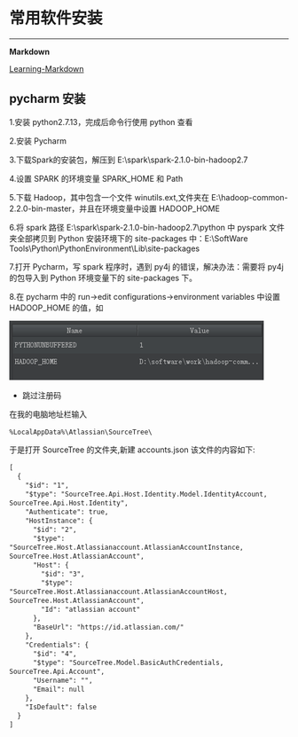 # 常用软件安装
---

**Markdown**

[Learning-Markdown](http://xianbai.me/learn-md/)

## **pycharm** 安装

1.安装 python2.7.13，完成后命令行使用 python 查看

2.安装 Pycharm

3.下载Spark的安装包，解压到 E:\\spark\\spark-2.1.0-bin-hadoop2.7

4.设置 SPARK 的环境变量 SPARK_HOME 和 Path

5.下载 Hadoop，其中包含一个文件 winutils.ext,文件夹在 E:\\hadoop-common-2.2.0-bin-master，并且在环境变量中设置 HADOOP_HOME

6.将 spark 路径 E:\\spark\\spark-2.1.0-bin-hadoop2.7\\python 中 pyspark 文件夹全部拷贝到 Python 安装环境下的 site-packages 中：E:\\SoftWare Tools\\Python\\PythonEnvironment\\Lib\\site-packages

7.打开 Pycharm，写 spark 程序时，遇到 py4j 的错误，解决办法：需要将 py4j 的包导入到 Python 环境变量下的 site-packages 下。

8.在 pycharm 中的 run->edit configurations->environment variables 中设置 HADOOP_HOME 的值，如

![](../img/hadoop_config.png)

- 跳过注册码

在我的电脑地址栏输入

```
%LocalAppData%\Atlassian\SourceTree\
```

于是打开 SourceTree 的文件夹,新建 accounts.json 该文件的内容如下:

```
[
  {
    "$id": "1",
    "$type": "SourceTree.Api.Host.Identity.Model.IdentityAccount, SourceTree.Api.Host.Identity",
    "Authenticate": true,
    "HostInstance": {
      "$id": "2",
      "$type": "SourceTree.Host.Atlassianaccount.AtlassianAccountInstance, SourceTree.Host.AtlassianAccount",
      "Host": {
        "$id": "3",
        "$type": "SourceTree.Host.Atlassianaccount.AtlassianAccountHost, SourceTree.Host.AtlassianAccount",
        "Id": "atlassian account"
      },
      "BaseUrl": "https://id.atlassian.com/"
    },
    "Credentials": {
      "$id": "4",
      "$type": "SourceTree.Model.BasicAuthCredentials, SourceTree.Api.Account",
      "Username": "",
      "Email": null
    },
    "IsDefault": false
  }
]
```

